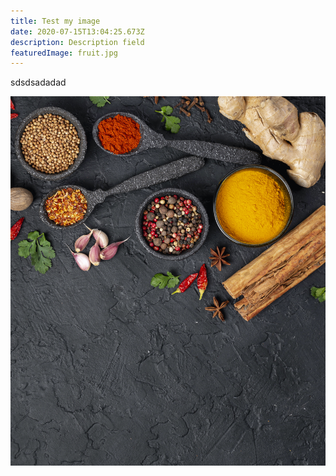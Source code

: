 ```yaml
---
title: Test my image
date: 2020-07-15T13:04:25.673Z
description: Description field
featuredImage: fruit.jpg
---
```


sdsdsadadad

![test](fruit.jpg "test")
